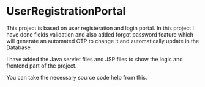 # UserRegistrationPortal

This project is based on user registeration and login portal. In this project I have done fields validation and also added forgot password feature which will generate an automated OTP to change it and automatically update in the Database. 


I have added the Java servlet files and JSP files to show the logic and frontend part of the project.

You can take the necessary source code help from this.


